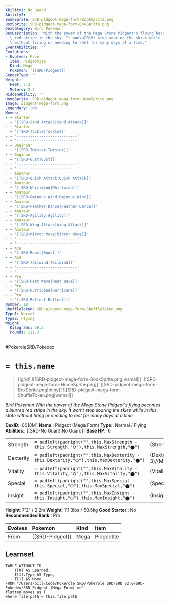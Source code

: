 ```yaml
---
Ability1: No Guard
Ability2: ''
BookSprite: SRD-pidgeot-mega-form-BookSprite.png
BoxSprite: SRD-pidgeot-mega-form-BoxSprite.png
DexCategory: Bird Pokemon
DexDescription: "With the power of the Mega Stone Pidgeot's flying becomes a blurred\
  \ red stripe in the sky. It won\u2019t stop soaring the skies while in this state\
  \ without tiring or needing to rest for many days at a time."
EventAbilities: ''
Evolutions:
- Evolves: From
  Item: Pidgeotite
  Kind: Mega
  Pokemon: '[[SRD-Pidgeot]]'
GenderType: ''
Height:
  Feet: 7.2
  Meters: 2.2
HiddenAbility: ''
HomeSprite: SRD-pidgeot-mega-form-HomeSprite.png
Image: pidgeot-mega-form.png
Legendary: 'No'
Moves:
- - Starter
  - '[[SRD-Sand Attack|Sand Attack]]'
- - Starter
  - '[[SRD-Tackle|Tackle]]'
- - '---------------------------'
  - '---------------------------'
- - Beginner
  - '[[SRD-Twister|Twister]]'
- - Beginner
  - '[[SRD-Gust|Gust]]'
- - '---------------------------'
  - '---------------------------'
- - Amateur
  - '[[SRD-Quick Attack|Quick Attack]]'
- - Amateur
  - '[[SRD-Whirlwind|Whirlwind]]'
- - Amateur
  - '[[SRD-Ominous Wind|Ominous Wind]]'
- - Amateur
  - '[[SRD-Feather Dance|Feather Dance]]'
- - Amateur
  - '[[SRD-Agility|Agility]]'
- - Amateur
  - '[[SRD-Wing Attack|Wing Attack]]'
- - Amateur
  - '[[SRD-Mirror Move|Mirror Move]]'
- - '---------------------------'
  - '---------------------------'
- - Ace
  - '[[SRD-Roost|Roost]]'
- - Ace
  - '[[SRD-Tailwind|Tailwind]]'
- - '---------------------------'
  - '---------------------------'
- - Pro
  - '[[SRD-Heat Wave|Heat Wave]]'
- - Pro
  - '[[SRD-Hurricane|Hurricane]]'
- - Pro
  - '[[SRD-Reflect|Reflect]]'
Number: 18
ShuffleToken: SRD-pidgeot-mega-form-ShuffleToken.png
Type1: Normal
Type2: Flying
Weight:
  Kilograms: 50.5
  Pounds: 111.3
---
```


#PokeroleSRD/Pokedex

# `= this.name`

> [!grid]
> ![[SRD-pidgeot-mega-form-BookSprite.png|wsmall]]
> ![[SRD-pidgeot-mega-form-HomeSprite.png]]
> ![[SRD-pidgeot-mega-form-BoxSprite.png|htiny]]
> ![[SRD-pidgeot-mega-form-ShuffleToken.png|wsmall]]


*Bird Pokemon*
*With the power of the Mega Stone Pidgeot's flying becomes a blurred red stripe in the sky. It won’t stop soaring the skies while in this state without tiring or needing to rest for many days at a time.*

**DexID**:: 0018M1
**Name**:: Pidgeot (Mega Form)
**Type**:: Normal / Flying
**Abilities**:: [[SRD-No Guard|No Guard]]
**Base HP**:: 6

|           |                                                                                        |                                          |
| --------- | -------------------------------------------------------------------------------------- | ---------------------------------------- |
| Strength  | `= padleft(padright("",this.MaxStrength - this.Strength,"⭘"),this.MaxStrength,"⬤")`    | (Strength::2)/(MaxStrength::5)   |
| Dexterity | `= padleft(padright("",this.MaxDexterity - this.Dexterity,"⭘"),this.MaxDexterity,"⬤")` | (Dexterity:: 3)/(MaxDexterity::7) |
| Vitality  | `= padleft(padright("",this.MaxVitality - this.Vitality,"⭘"),this.MaxVitality,"⬤")`    | (Vitality::2)/(MaxVitality::5)   |
| Special   | `= padleft(padright("",this.MaxSpecial - this.Special,"⭘"),this.MaxSpecial,"⬤")`       | (Special::3)/(MaxSpecial::7)     |
| Insight   | `= padleft(padright("",this.MaxInsight - this.Insight,"⭘"),this.MaxInsight,"⬤")`       | (Insight::2)/(MaxInsight::5)     |

**Height**: 7'2" / 2.2m
**Weight**: 111.3lbs / 50.5kg
**Good Starter**:: No
**Recommended Rank**:: Pro

| Evolves   | Pokemon         | Kind   | Item       |
|:----------|:----------------|:-------|:-----------|
| From      | [[SRD-Pidgeot]] | Mega   | Pidgeotite |

## Learnset

```dataview
TABLE WITHOUT ID
    T[0] AS Learned,
    T[1].Type AS Type,
    T[1] AS Move
FROM "/Users/bill/Code/Pokerole SRD/Pokerole SRD/SRD v2.0/SRD-Pokedex/SRD-Pidgeot (Mega Form).md"
flatten moves as T
where file.path = this.file.path
```
